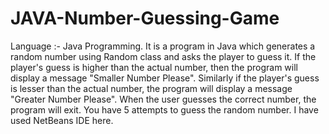 # JAVA-Number-Guessing-Game
Language :- Java Programming. It is a program in Java which generates a random number using Random class and asks the player to guess it. If the player's guess is higher than the actual number, then the program will display a message "Smaller Number Please".  Similarly if the player's guess is lesser than the actual number, the program will display a message "Greater Number Please". When the user guesses the correct number,  the program will exit. You have 5 attempts to guess the random number. I have used NetBeans IDE here.
